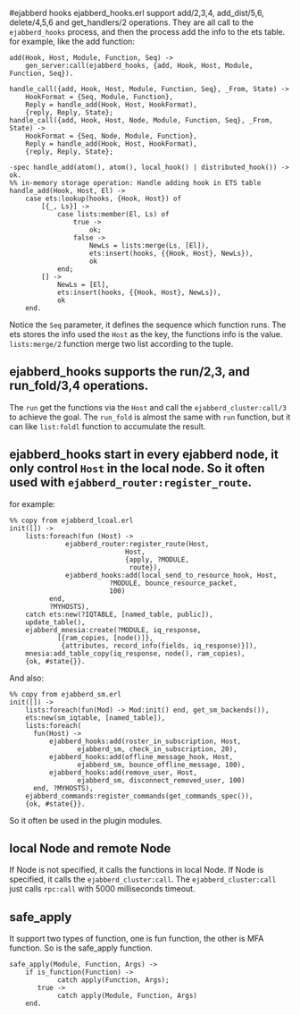 #ejabberd hooks
ejabberd_hooks.erl support add/2,3,4, add_dist/5,6, delete/4,5,6 and get_handlers/2 operations. They are all call to the `ejabberd_hooks` process, and then the process add the info to the ets table.
for example, like the add function:

```
add(Hook, Host, Module, Function, Seq) ->
    gen_server:call(ejabberd_hooks, {add, Hook, Host, Module, Function, Seq}).

handle_call({add, Hook, Host, Module, Function, Seq}, _From, State) ->
    HookFormat = {Seq, Module, Function},
    Reply = handle_add(Hook, Host, HookFormat),
    {reply, Reply, State};
handle_call({add, Hook, Host, Node, Module, Function, Seq}, _From, State) ->
    HookFormat = {Seq, Node, Module, Function},
    Reply = handle_add(Hook, Host, HookFormat),
    {reply, Reply, State};

-spec handle_add(atom(), atom(), local_hook() | distributed_hook()) -> ok.
%% in-memory storage operation: Handle adding hook in ETS table
handle_add(Hook, Host, El) ->
    case ets:lookup(hooks, {Hook, Host}) of
        [{_, Ls}] ->
            case lists:member(El, Ls) of
                true ->
                    ok;
                false ->
                    NewLs = lists:merge(Ls, [El]),
                    ets:insert(hooks, {{Hook, Host}, NewLs}),
                    ok
            end;
        [] ->
            NewLs = [El],
            ets:insert(hooks, {{Hook, Host}, NewLs}),
            ok
    end.
```
Notice the `Seq` parameter, it defines the sequence which function runs.
The ets stores the info used the `Host` as the key, the functions info is the value.
`lists:merge/2` function merge two list according to the tuple.
## ejabberd_hooks supports the run/2,3, and run_fold/3,4 operations.
The `run` get the functions via the `Host` and call the `ejabberd_cluster:call/3` to achieve the goal.
The `run_fold` is almost the same with `run` function, but it can like `list:foldl` function to accumulate the result.

## ejabberd_hooks start in every ejabberd node, it only control `Host` in the local node. So it often used with `ejabberd_router:register_route`.
for example:

```
%% copy from ejabberd_lcoal.erl
init([]) ->
    lists:foreach(fun (Host) ->
			  ejabberd_router:register_route(Host,
							 Host,
							 {apply, ?MODULE,
							  route}),
			  ejabberd_hooks:add(local_send_to_resource_hook, Host,
					     ?MODULE, bounce_resource_packet,
					     100)
		  end,
		  ?MYHOSTS),
    catch ets:new(?IQTABLE, [named_table, public]),
    update_table(),
    ejabberd_mnesia:create(?MODULE, iq_response,
			[{ram_copies, [node()]},
			 {attributes, record_info(fields, iq_response)}]),
    mnesia:add_table_copy(iq_response, node(), ram_copies),
    {ok, #state{}}.
```
And also:

```
%% copy from ejabberd_sm.erl
init([]) ->
    lists:foreach(fun(Mod) -> Mod:init() end, get_sm_backends()),
    ets:new(sm_iqtable, [named_table]),
    lists:foreach(
      fun(Host) ->
	      ejabberd_hooks:add(roster_in_subscription, Host,
				 ejabberd_sm, check_in_subscription, 20),
	      ejabberd_hooks:add(offline_message_hook, Host,
				 ejabberd_sm, bounce_offline_message, 100),
	      ejabberd_hooks:add(remove_user, Host,
				 ejabberd_sm, disconnect_removed_user, 100)
      end, ?MYHOSTS),
    ejabberd_commands:register_commands(get_commands_spec()),
    {ok, #state{}}.
```
So it often be used in the plugin modules.

## local Node and remote Node
If Node is not specified, it calls the functions in local Node.
If Node is specified, it calls the `ejabberd_cluster:call`. The `ejabberd_cluster:call` just calls `rpc:call` with 5000 milliseconds timeout.

## safe_apply
It support two types of function,  one is fun function, the other is MFA function.
So is the safe_apply function.

```
safe_apply(Module, Function, Args) ->
    if is_function(Function) ->
            catch apply(Function, Args);
       true ->
            catch apply(Module, Function, Args)
    end.
```
